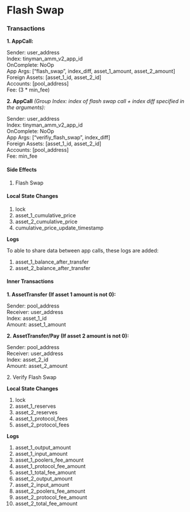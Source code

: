 # Flash Swap

### **Transactions**

**1. AppCall:**

Sender: user\_address\
Index: tinyman\_amm\_v2\_app\_id\
OnComplete: NoOp\
App Args: \[“flash\_swap”, index\_diff, asset\_1\_amount, asset\_2\_amount]\
Foreign Assets: \[asset\_1\_id, asset\_2\_id]\
Accounts: \[pool\_address]\
Fee: (3 \* min\_fee)

**2. AppCall** _(Group Index: index of flash swap call + index diff specified in the arguments):_

Sender: user\_address\
Index: tinyman\_amm\_v2\_app\_id\
OnComplete: NoOp\
App Args: \[“verifiy\_flash\_swap”, index\_diff]\
Foreign Assets: \[asset\_1\_id, asset\_2\_id]\
Accounts: \[pool\_address]\
Fee: min\_fee

#### **Side Effects**

1. Flash Swap

#### **Local State Changes**

1. lock
2. asset\_1\_cumulative\_price
3. asset\_2\_cumulative\_price
4. cumulative\_price\_update\_timestamp

**Logs**

To able to share data between app calls, these logs are added:

1. asset\_1\_balance\_after\_transfer
2. asset\_2\_balance\_after\_transfer

#### **Inner Transactions**

**1. AssetTransfer (If asset 1 amount is not 0):**

Sender: pool\_address\
Receiver: user\_address\
Index: asset\_1\_id\
Amount: asset\_1\_amount

**2. AssetTransfer/Pay (If asset 2 amount is not 0):**

Sender: pool\_address\
Receiver: user\_address\
Index: asset\_2\_id\
Amount: asset\_2\_amount

2\. Verify Flash Swap

**Local State Changes**

1. lock
2. asset\_1\_reserves
3. asset\_2\_reserves
4. asset\_1\_protocol\_fees
5. asset\_2\_protocol\_fees

**Logs**

1. asset\_1\_output\_amount
2. asset\_1\_input\_amount
3. asset\_1\_poolers\_fee\_amount
4. asset\_1\_protocol\_fee\_amount
5. asset\_1\_total\_fee\_amount
6. asset\_2\_output\_amount
7. asset\_2\_input\_amount
8. asset\_2\_poolers\_fee\_amount
9. asset\_2\_protocol\_fee\_amount
10. asset\_2\_total\_fee\_amount

